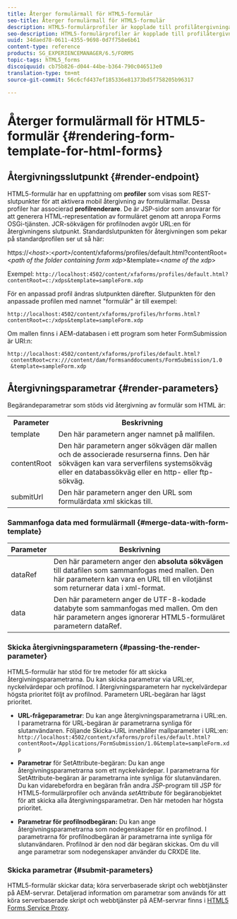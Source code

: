 ```yaml
---
title: Återger formulärmall för HTML5-formulär
seo-title: Återger formulärmall för HTML5-formulär
description: HTML5-formulärprofiler är kopplade till profilåtergivningar. Profilåtergivning är JSP-sidor som ansvarar för att generera HTML-återgivning av formuläret genom att anropa Forms OSGi-tjänsten.
seo-description: HTML5-formulärprofiler är kopplade till profilåtergivningar. Profilåtergivning är JSP-sidor som ansvarar för att generera HTML-återgivning av formuläret genom att anropa Forms OSGi-tjänsten.
uuid: 34daed78-0611-4355-9698-0d7f758e6b61
content-type: reference
products: SG_EXPERIENCEMANAGER/6.5/FORMS
topic-tags: hTML5_forms
discoiquuid: cb75b826-d044-44be-b364-790c046513e0
translation-type: tm+mt
source-git-commit: 56c6cfd437ef185336e81373bd5f758205b96317

---
```



# Återger formulärmall för HTML5-formulär {#rendering-form-template-for-html-forms}

## Återgivningsslutpunkt {#render-endpoint}

HTML5-formulär har en uppfattning om **profiler** som visas som REST-slutpunkter för att aktivera mobil återgivning av formulärmallar. Dessa profiler har associerad **profilrenderare**. De är JSP-sidor som ansvarar för att generera HTML-representation av formuläret genom att anropa Forms OSGi-tjänsten. JCR-sökvägen för profilnoden avgör URL:en för återgivningens slutpunkt. Standardslutpunkten för återgivningen som pekar på standardprofilen ser ut så här:

https://&lt;*host*>:&lt;*port*>/content/xfaforms/profiles/default.html?contentRoot=&lt;*path of the folder containing form xdp*>&amp;template=&lt;*name of the xdp*>

Exempel: `http://localhost:4502/content/xfaforms/profiles/default.html?contentRoot=c:/xdps&template=sampleForm.xdp`

För en anpassad profil ändras slutpunkten därefter. Slutpunkten för den anpassade profilen med namnet &quot;formulär&quot; är till exempel:

`http://localhost:4502/content/xfaforms/profiles/hrforms.html?contentRoot=c:/xdps&template=sampleForm.xdp`

Om mallen finns i AEM-databasen i ett program som heter FormSubmission är URI:n:

```
http://localhost:4502/content/xfaforms/profiles/default.html?
 contentRoot=crx:///content/dam/formsanddocuments/FormSubmission/1.0
 &template=sampleForm.xdp
```

## Återgivningsparametrar {#render-parameters}

Begärandeparametrar som stöds vid återgivning av formulär som HTML är:

<table>
 <tbody>
  <tr>
   <th><strong>Parameter </strong></th>
   <th><strong>Beskrivning</strong></th>
  </tr>
  <tr>
   <td>template<br /> </td>
   <td>Den här parametern anger namnet på mallfilen.<br /> </td>
  </tr>
  <tr>
   <td>contentRoot<br /> </td>
   <td>Den här parametern anger sökvägen där mallen och de associerade resurserna finns. Den här sökvägen kan vara serverfilens systemsökväg eller en databassökväg eller en http- eller ftp-sökväg.<br /> </td>
  </tr>
  <tr>
   <td>submitUrl<br /> </td>
   <td>Den här parametern anger den URL som formulärdata xml skickas till.<br /> </td>
  </tr>
 </tbody>
</table>

### Sammanfoga data med formulärmall {#merge-data-with-form-template}

| Parameter | Beskrivning |
|---|---|
| dataRef | Den här parametern anger den **absoluta sökvägen** till datafilen som sammanfogas med mallen. Den här parametern kan vara en URL till en vilotjänst som returnerar data i xml-format. |
| data | Den här parametern anger de UTF-8-kodade databyte som sammanfogas med mallen. Om den här parametern anges ignorerar HTML5-formuläret parametern dataRef. |

### Skicka återgivningsparametern {#passing-the-render-parameter}

HTML5-formulär har stöd för tre metoder för att skicka återgivningsparametrarna. Du kan skicka parametrar via URL:er, nyckelvärdepar och profilnod. I återgivningsparametern har nyckelvärdepar högsta prioritet följt av profilnod. Parametern URL-begäran har lägst prioritet.

* **URL-frågeparametrar**: Du kan ange återgivningsparametrarna i URL:en. I parametrarna för URL-begäran är parametrarna synliga för slutanvändaren. Följande Skicka-URL innehåller mallparameter i URL:en: `http://localhost:4502/content/xfaforms/profiles/default.html?contentRoot=/Applications/FormSubmission/1.0&template=sampleForm.xdp`

* **Parametrar** för SetAttribute-begäran: Du kan ange återgivningsparametrarna som ett nyckelvärdepar. I parametrarna för SetAttribute-begäran är parametrarna inte synliga för slutanvändaren. Du kan vidarebefordra en begäran från andra JSP-program till JSP för HTML5-formulärprofiler och använda *setAttribute* för begäranobjektet för att skicka alla återgivningsparametrar. Den här metoden har högsta prioritet.

* **Parametrar för profilnodbegäran:** Du kan ange återgivningsparametrarna som nodegenskaper för en profilnod. I parametrarna för profilnodbegäran är parametrarna inte synliga för slutanvändaren. Profilnod är den nod där begäran skickas. Om du vill ange parametrar som nodegenskaper använder du CRXDE lite.

### Skicka parametrar {#submit-parameters}

HTML5-formulär skickar data; köra serverbaserade skript och webbtjänster på AEM-servrar. Detaljerad information om parametrar som används för att köra serverbaserade skript och webbtjänster på AEM-servrar finns i [HTML5 Forms Service Proxy](/help/forms/using/service-proxy.md).
